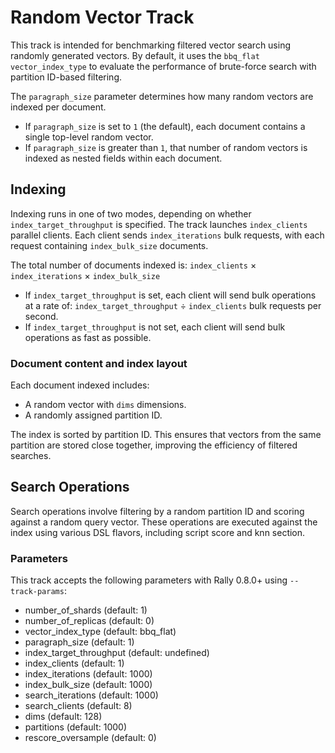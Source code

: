 # Random Vector Track

This track is intended for benchmarking filtered vector search using randomly generated vectors.
By default, it uses the `bbq_flat` `vector_index_type` to evaluate the performance of brute-force search with partition ID-based filtering.

The `paragraph_size` parameter determines how many random vectors are indexed per document.

* If `paragraph_size` is set to `1` (the default), each document contains a single top-level random vector.
* If `paragraph_size` is greater than `1`, that number of random vectors is indexed as nested fields within each document.

## Indexing

Indexing runs in one of two modes, depending on whether `index_target_throughput` is specified.
The track launches `index_clients` parallel clients. Each client sends `index_iterations` bulk requests, with each request containing `index_bulk_size` documents.

The total number of documents indexed is:
`index_clients` × `index_iterations` × `index_bulk_size`

* If `index_target_throughput` is set, each client will send bulk operations at a rate of:
  `index_target_throughput` ÷ `index_clients` bulk requests per second.
* If `index_target_throughput` is not set, each client will send bulk operations as fast as possible.

### Document content and index layout

Each document indexed includes:

* A random vector with `dims` dimensions.
* A randomly assigned partition ID.

The index is sorted by partition ID. 
This ensures that vectors from the same partition are stored close together, improving the efficiency of filtered searches.

## Search Operations

Search operations involve filtering by a random partition ID and scoring against a random query vector. 
These operations are executed against the index using various DSL flavors, including script score and knn section.

### Parameters

This track accepts the following parameters with Rally 0.8.0+ using `--track-params`:

 - number_of_shards (default: 1)
 - number_of_replicas (default: 0)
 - vector_index_type (default: bbq_flat)
 - paragraph_size (default: 1)
 - index_target_throughput (default: undefined)
 - index_clients (default: 1)
 - index_iterations (default: 1000)
 - index_bulk_size (default: 1000)
 - search_iterations (default: 1000)
 - search_clients (default: 8)
 - dims (default: 128)
 - partitions (default: 1000)
 - rescore_oversample (default: 0)